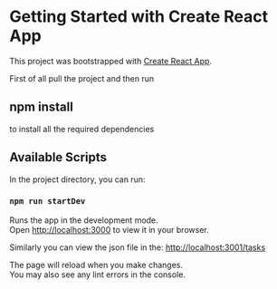 # Getting Started with Create React App

This project was bootstrapped with [Create React App](https://github.com/facebook/create-react-app).

First of all pull the project and then run 
## npm install 
to install all the required dependencies


## Available Scripts

In the project directory, you can run:

### `npm run startDev`

Runs the app in the development mode.\
Open [http://localhost:3000](http://localhost:3000) to view it in your browser.

Similarly you can view the json file in the:
[http://localhost:3001/tasks](http://localhost:3001)

The page will reload when you make changes.\
You may also see any lint errors in the console.
